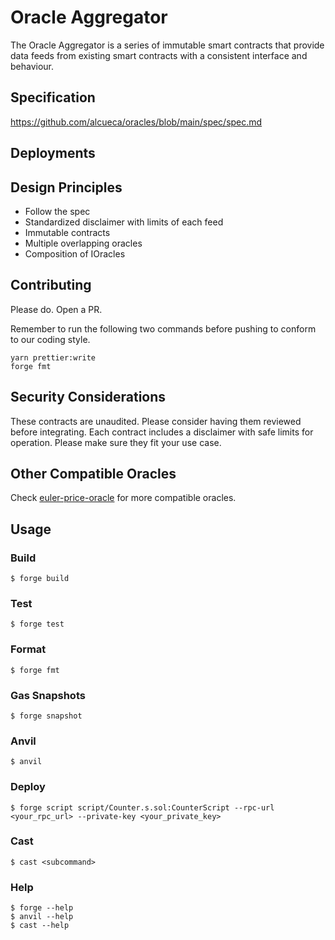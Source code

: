 # Oracle Aggregator

The Oracle Aggregator is a series of immutable smart contracts that provide data feeds from existing smart contracts
with a consistent interface and behaviour.

## Specification

https://github.com/alcueca/oracles/blob/main/spec/spec.md

## Deployments

## Design Principles

- Follow the spec
- Standardized disclaimer with limits of each feed
- Immutable contracts
- Multiple overlapping oracles
- Composition of IOracles

## Contributing

Please do. Open a PR.

Remember to run the following two commands before pushing to conform to our coding style.

```
yarn prettier:write
forge fmt
```

## Security Considerations

These contracts are unaudited. Please consider having them reviewed before integrating. Each contract includes a
disclaimer with safe limits for operation. Please make sure they fit your use case.

## Other Compatible Oracles

Check [euler-price-oracle](https://github.com/euler-xyz/euler-price-oracle) for more compatible oracles.

## Usage

### Build

```shell
$ forge build
```

### Test

```shell
$ forge test
```

### Format

```shell
$ forge fmt
```

### Gas Snapshots

```shell
$ forge snapshot
```

### Anvil

```shell
$ anvil
```

### Deploy

```shell
$ forge script script/Counter.s.sol:CounterScript --rpc-url <your_rpc_url> --private-key <your_private_key>
```

### Cast

```shell
$ cast <subcommand>
```

### Help

```shell
$ forge --help
$ anvil --help
$ cast --help
```
